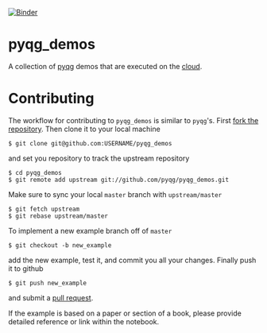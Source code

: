 [![Binder](http://mybinder.org/badge.svg)](http://mybinder.org/repo/pyqg/pyqg_demos)

# pyqg_demos

A collection of [pyqg](https://github.com/pyqg/pyqg) demos that are executed on the [cloud](http://app.mybinder.org/2028216009/notebooks/index.ipynb).
# Contributing

The workflow for contributing to `pyqg_demos` is similar
to `pyqg`'s. First [fork the repository](https://help.github.com/articles/fork-a-repo/). 
Then clone it to your local machine

```{bash}
$ git clone git@github.com:USERNAME/pyqg_demos
```

and set you repository to track the upstream repository

```{bash}
$ cd pyqg_demos
$ git remote add upstream git://github.com/pyqg/pyqg_demos.git
```

Make sure to sync your local `master` branch with `upstream/master`

```{bash}
$ git fetch upstream
$ git rebase upstream/master
```

To implement a new example branch off of `master`
```{bash}
$ git checkout -b new_example
```

add the new example, test it, and commit you all your changes.
Finally push it to github

```{bash}
$ git push new_example
```
and submit a [pull request](https://help.github.com/articles/using-pull-requests/).

If the example is based on a paper or section of a book, please provide detailed reference
or link within the notebook.
